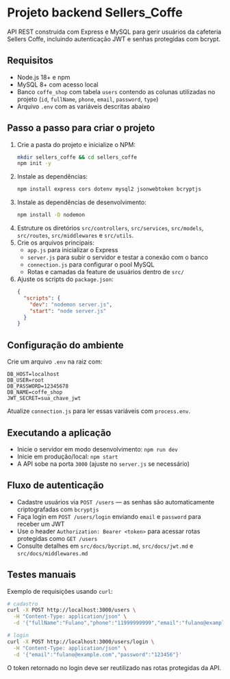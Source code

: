 # Projeto backend Sellers_Coffe

API REST construída com Express e MySQL para gerir usuários da cafeteria Sellers Coffe, incluindo autenticação JWT e senhas protegidas com bcrypt.

## Requisitos
- Node.js 18+ e npm
- MySQL 8+ com acesso local
- Banco `coffe_shop` com tabela `users` contendo as colunas utilizadas no projeto (`id`, `fullName`, `phone`, `email`, `password`, `type`)
- Arquivo `.env` com as variáveis descritas abaixo

## Passo a passo para criar o projeto
1. Crie a pasta do projeto e inicialize o NPM:
   ```bash
   mkdir sellers_coffe && cd sellers_coffe
   npm init -y
   ```
2. Instale as dependências:
   ```bash
   npm install express cors dotenv mysql2 jsonwebtoken bcryptjs
   ```
3. Instale as dependências de desenvolvimento:
   ```bash
   npm install -D nodemon
   ```
4. Estruture os diretórios `src/controllers`, `src/services`, `src/models`, `src/routes`, `src/middlewares` e `src/utils`.
5. Crie os arquivos principais:
   - `app.js` para inicializar o Express
   - `server.js` para subir o servidor e testar a conexão com o banco
   - `connection.js` para configurar o pool MySQL
   - Rotas e camadas da feature de usuários dentro de `src/`
6. Ajuste os scripts do `package.json`:
   ```json
   {
     "scripts": {
       "dev": "nodemon server.js",
       "start": "node server.js"
     }
   }
   ```

## Configuração do ambiente
Crie um arquivo `.env` na raiz com:
```
DB_HOST=localhost
DB_USER=root
DB_PASSWORD=12345678
DB_NAME=coffe_shop
JWT_SECRET=sua_chave_jwt
```
Atualize `connection.js` para ler essas variáveis com `process.env`.

## Executando a aplicação
- Inicie o servidor em modo desenvolvimento: `npm run dev`
- Inicie em produção/local: `npm start`
- A API sobe na porta `3000` (ajuste no `server.js` se necessário)

## Fluxo de autenticação
- Cadastre usuários via `POST /users` — as senhas são automaticamente criptografadas com `bcryptjs`
- Faça login em `POST /users/login` enviando `email` e `password` para receber um JWT
- Use o header `Authorization: Bearer <token>` para acessar rotas protegidas como `GET /users`
- Consulte detalhes em `src/docs/bycript.md`, `src/docs/jwt.md` e `src/docs/middlewares.md`

## Testes manuais
Exemplo de requisições usando `curl`:
```bash
# cadastro
curl -X POST http://localhost:3000/users \
  -H "Content-Type: application/json" \
  -d '{"fullName":"Fulano","phone":"11999999999","email":"fulano@example.com","password":"123456","type":"admin"}'

# login
curl -X POST http://localhost:3000/users/login \
  -H "Content-Type: application/json" \
  -d '{"email":"fulano@example.com","password":"123456"}'
```

O token retornado no login deve ser reutilizado nas rotas protegidas da API.
